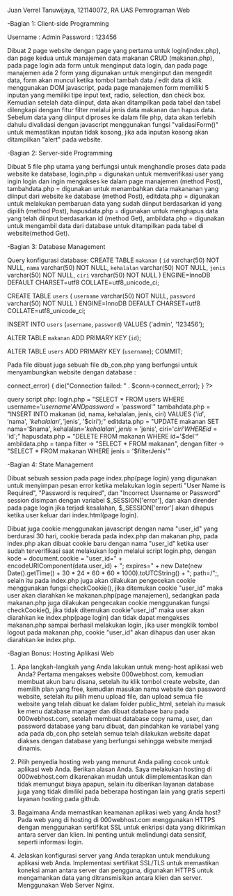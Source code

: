 Juan Verrel Tanuwijaya, 121140072, RA
UAS Pemrograman Web 

-Bagian 1: Client-side Programming

Username : Admin
Password : 123456

Dibuat 2 page website dengan page yang pertama untuk login(index.php), dan page kedua untuk manajemen data makanan CRUD (makanan.php), 
pada page login ada form untuk menginput data login,
dan pada page manajemen ada 2 form yang digunakan untuk menginput dan mengedit data,
form akan muncul ketika tombol tambah data / edit data di klik menggunakan DOM javascript, 
pada page manajemen form memiliki 5 inputan yang memiliki tipe input text, radio, selection, dan check box. 
Kemudian setelah data diinput, data akan ditampilkan pada tabel dan tabel dilengkapi dengan fitur filter melalui jenis data makanan dan hapus data.
Sebelum data yang diinput diproses ke dalam file php, data akan terlebih dahulu divalidasi dengan javascript menggunakan fungsi "validasiForm()" untuk memastikan inputan tidak kosong, jika ada inputan kosong akan ditampilkan "alert" pada website. 

-Bagian 2: Server-side Programming

Dibuat 5 file php utama yang berfungsi untuk menghandle proses data pada website ke database,
login.php = digunakan untuk memverifikasi user yang ingin login dan ingin mengakses ke dalam page manajemen (method Post), 
tambahdata.php = digunakan untuk menambahkan data makananan yang diinput dari website ke database (method Post),
editdata.php = digunakan untuk melakukan pembaruan data yang sudah diinput berdasarkan id yang dipilih (method Post),
hapusdata.php = digunakan untuk menghapus data yang telah diinput berdasarkan id (method Get),
ambildata.php = digunakan untuk mengambil data dari database untuk ditampilkan pada tabel di website(method Get).

-Bagian 3: Database Management 

Query konfigurasi database:
CREATE TABLE `makanan` (
  `id` varchar(50) NOT NULL,
  `nama` varchar(50) NOT NULL,
  `kehalalan` varchar(50) NOT NULL,
  `jenis` varchar(50) NOT NULL,
  `ciri` varchar(50) NOT NULL
) ENGINE=InnoDB DEFAULT CHARSET=utf8 COLLATE=utf8_unicode_ci;

CREATE TABLE `users` (
  `username` varchar(50) NOT NULL,
  `password` varchar(50) NOT NULL
) ENGINE=InnoDB DEFAULT CHARSET=utf8 COLLATE=utf8_unicode_ci;

INSERT INTO `users` (`username`, `password`) VALUES
('admin', '123456');

ALTER TABLE `makanan`
  ADD PRIMARY KEY (`id`);

ALTER TABLE `users`
  ADD PRIMARY KEY (`username`);
COMMIT;

Pada file dibuat juga sebuah file db_con.php yang berfungsi untuk menyambungkan website dengan database :
<?php
//Variabel berikut menyesuaikan dengan database yang telah dibuat pada 000webhost.com
$sname= "localhost";
$uname= "id21680724_juan";
$password= "passwordDB123!";
$db_name= "id21680724_uas_pemweb";

$conn = mysqli_connect($sname, $uname, $password, $db_name);

// Check koneksi
if ($conn->connect_error) {
    die("Connection failed: " . $conn->connect_error);
  }
  ?>
  
query script php:
login.php = "SELECT * FROM users WHERE username='$username' AND password='$password'"
tambahdata.php = "INSERT INTO makanan (id, nama, kehalalan, jenis, ciri) VALUES ('$id', '$nama', '$kehalalan', '$jenis', '$ciri');"
editdata.php = "UPDATE makanan SET nama='$nama', kehalalan='$kehalalan', jenis='$jenis', ciri='$ciri' WHERE id='$id';"
hapusdata.php = "DELETE FROM makanan WHERE id='$del'"
ambildata.php = tanpa filter -> "SELECT * FROM makanan", dengan filter -> "SELECT * FROM makanan WHERE jenis = '$filterJenis'"

-Bagian 4: State Management

Dibuat sebuah session pada page index.php(page login) yang digunakan untuk menyimpan pesan error ketika melakukan login seperti "User Name is Required", "Password is required", dan "Incorrect Username or Password"
session disimpan dengan variabel  $_SESSION['error'], dan akan dirender pada page login jika terjadi kesalahan, $_SESSION['error'] akan dihapus ketika user keluar dari index.html(page login).

Dibuat juga cookie menggunakan javascript dengan nama "user_id" yang berdurasi 30 hari, cookie berada pada index.php dan makanan.php,
pada index.php akan dibuat cookie baru dengan nama "user_id" ketika user sudah terverifikasi saat melakukan login melalui script login.php, dengan kode = document.cookie = "user_id=" + encodeURIComponent(data.user_id) + "; expires=" + new Date(new Date().getTime() + 30 * 24 * 60 * 60 * 1000).toUTCString() + "; path=/";,
selain itu pada index.php juga akan dilakukan pengecekan cookie menggunakan fungsi checkCookie(), jika ditemukan cookie "user_id" maka user akan diarahkan ke makanan.php(page manajemen),
sedangkan pada makanan.php juga dilakukan pengecakan cookie menggunakan fungsi checkCookie(), jika tidak ditemukan cookie"user_id" maka user akan diarahkan ke index.php(page login) dan tidak dapat mengakses makanan.php sampai berhasil melakukan login,
jika user mengklik tombol logout pada makanan.php, cookie "user_id" akan dihapus dan user akan diarahkan ke index.php.

-Bagian Bonus: Hosting Aplikasi Web

1. Apa langkah-langkah yang Anda lakukan untuk meng-host aplikasi web Anda?
   Pertama mengakses website 000webhost.com, kemudian membuat akun baru disana, setelah itu klik tombol create website, dan memilih plan yang free,
   kemudian masukan nama website dan password website, setelah itu pilih menu upload file, dan upload semua file website yang telah dibuat ke dalam folder public_html,
   setelah itu masuk ke menu database manager dan dibuat database baru pada 000webhost.com, setelah membuat database copy nama, user, dan password database yang baru dibuat, dan pindahkan ke variabel yang ada pada db_con.php
   setelah semua telah dilakukan website dapat diakses dengan database yang berfungsi sehingga website menjadi dinamis.
   
2. Pilih penyedia hosting web yang menurut Anda paling cocok untuk aplikasi web Anda. Berikan alasan Anda.
   Saya melakukan hosting di 000webhost.com dikarenakan mudah untuk diimplementasikan dan tidak memungut biaya apapun,
   selain itu diberikan layanan database juga yang tidak dimiliki pada beberapa hostingan lain yang gratis seperti layanan hosting pada github.
 
3. Bagaimana Anda memastikan keamanan aplikasi web yang Anda host?
   Pada web yang di hosting di 000webhost.com menggunakan HTTPS dengan menggunakan sertifikat SSL untuk enkripsi data yang dikirimkan antara server dan klien. Ini penting untuk melindungi data sensitif, seperti informasi login.
 
4. Jelaskan konfigurasi server yang Anda terapkan untuk mendukung aplikasi web Anda.
   Implementasi sertifikat SSL/TLS untuk memastikan koneksi aman antara server dan pengguna,
   digunakan HTTPS untuk mengamankan data yang ditransmisikan antara klien dan server.
   Menggunakan Web Server Nginx.
